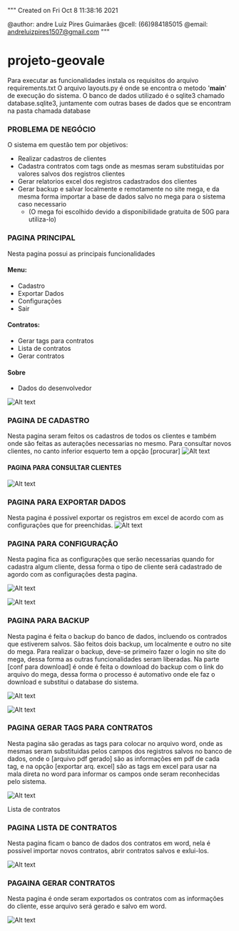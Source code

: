 """
Created on Fri Oct  8 11:38:16 2021

@author: andre Luiz Pires Guimarães
@cell: (66)984185015
@email: andreluizpires1507@gmail.com
"""

# projeto-geovale

Para executar as funcionalidades instala os requisitos do arquivo requirements.txt
O arquivo layouts.py é onde se encontra o metodo '__main__' de execução do sistema.
O banco de dados utilizado é o sqlite3 chamado database.sqlite3, juntamente com outras bases de dados que se encontram na pasta chamada database

### PROBLEMA DE NEGÓCIO
O sistema em questão tem por objetivos:
  * Realizar cadastros de clientes
  * Cadastra contratos com tags onde as mesmas seram substituidas por valores salvos dos registros clientes
  * Gerar relatorios excel dos registros cadastrados dos clientes
  * Gerar backup e salvar localmente e remotamente no site mega, e da mesma forma importar a base de dados salvo no mega para o sistema caso necessario
    * (O mega foi escolhido devido a disponibilidade gratuita de 50G para utiliza-lo)
    
### PAGINA PRINCIPAL
Nesta pagina possui as principais funcionalidades 
#### Menu:
 * Cadastro
 * Exportar Dados
 * Configurações
 * Sair
#### Contratos:
 * Gerar tags para contratos
 * Lista de contratos
 * Gerar contratos
#### Sobre
 * Dados do desenvolvedor

![Alt text](image_system/pagina_principal.PNG?raw=true "pagina_principal")

### PAGINA DE CADASTRO
Nesta pagina seram feitos os cadastros de todos os clientes
e também onde são feitas as auterações necessarias no mesmo. Para consultar novos clientes, no canto inferior esquerto tem a opção [procurar]
![Alt text](image_system/cadastro.PNG?raw=true "cadastro")

#### PAGINA PARA CONSULTAR CLIENTES
![Alt text](image_system/clientes.PNG?raw=true "clientes")

### PAGINA PARA EXPORTAR DADOS
Nesta pagina é possivel exportar os registros em excel de acordo com as configurações que for preenchidas. 
![Alt text](image_system/exportar_dados.PNG?raw=true "exportar_dados")

### PAGINA PARA CONFIGURAÇÃO
Nesta pagina fica as configurações que serão necessarias quando for cadastra algum cliente, dessa forma o tipo de cliente será cadastrado de agordo com as configurações desta pagina.

![Alt text](image_system/configurações_basicas.PNG?raw=true "configurações_basicas")

![Alt text](image_system/configurações_basicas_projeto.PNG?raw=true "configurações_basicas_projeto")

### PAGINA PARA BACKUP
Nesta pagina é feita o backup do banco de dados, incluendo os contrados que estiverem salvos. São feitos dois backup, um localmente e outro no site do mega.
Para realizar o backup, deve-se primeiro fazer o login no site do mega, dessa forma as outras funcionalidades seram liberadas. Na parte [conf para download] é onde é feita o download do backup com o link do arquivo do mega, dessa forma o processo é automativo onde ele faz o download e substitui o database do sistema.

![Alt text](image_system/realizar_backup.PNG?raw=true "realizar_backup")

![Alt text](image_system/realizar_download_backup.png?raw=true "realizar_download_backup")

### PAGINA GERAR TAGS PARA CONTRATOS
Nesta pagina são geradas as tags para colocar no arquivo word, onde as mesmas seram substituidas pelos campos dos registros salvos no banco de dados,
onde o [arquivo pdf gerado] são as informações em pdf de cada tag, e na opção [exportar arq. excel] são as tags em excel para usar na mala direta no word para informar os campos onde seram reconhecidas pelo sistema.

![Alt text](image_system/gerar_tags.PNG?raw=true "gerar_tags")

Lista de contratos

### PAGINA LISTA DE CONTRATOS
Nesta pagina ficam o banco de dados dos contratos em word, nela é possivel importar novos contratos, abrir contratos salvos e exlui-los.

![Alt text](image_system/importar_contratos.PNG?raw=true "importar_contratos")

### PAGAINA GERAR CONTRATOS 
Nesta pagina é onde seram exportados os contratos com as informações do cliente, esse arquivo será gerado e salvo em word.

![Alt text](image_system/gerar_contratos.PNG?raw=true "gerar_contratos")






